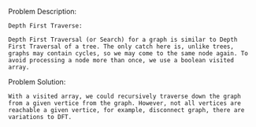 Problem Description:

	Depth First Traverse:

	Depth First Traversal (or Search) for a graph is similar to Depth First Traversal of a tree. The only catch here is, unlike trees, graphs may contain cycles, so we may come to the same node again. To avoid processing a node more than once, we use a boolean visited array. 

Problem Solution:

	With a visited array, we could recursively traverse down the graph from a given vertice from the graph. However, not all vertices are reachable a given vertice, for example, disconnect graph, there are variations to DFT.